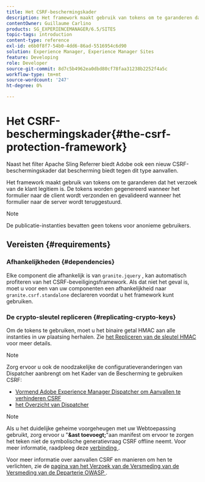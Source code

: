 ```yaml
---
title: Het CSRF-beschermingskader
description: Het framework maakt gebruik van tokens om te garanderen dat het verzoek van de klant legitiem is
contentOwner: Guillaume Carlino
products: SG_EXPERIENCEMANAGER/6.5/SITES
topic-tags: introduction
content-type: reference
exl-id: e6b0f8f7-54b0-4dd6-86ad-5516954c6d90
solution: Experience Manager, Experience Manager Sites
feature: Developing
role: Developer
source-git-commit: 8d7c5b4962ea0dbd80cf78faa31238b2252f4a5c
workflow-type: tm+mt
source-wordcount: '247'
ht-degree: 0%

---
```


# Het CSRF-beschermingskader{#the-csrf-protection-framework}

Naast het filter Apache Sling Referrer biedt Adobe ook een nieuw CSRF-beschermingskader dat bescherming biedt tegen dit type aanvallen.

Het framework maakt gebruik van tokens om te garanderen dat het verzoek van de klant legitiem is. De tokens worden gegenereerd wanneer het formulier naar de client wordt verzonden en gevalideerd wanneer het formulier naar de server wordt teruggestuurd.

>[!NOTE]
>
>De publicatie-instanties bevatten geen tokens voor anonieme gebruikers.

## Vereisten {#requirements}

### Afhankelijkheden {#dependencies}

Elke component die afhankelijk is van `granite.jquery` , kan automatisch profiteren van het CSRF-beveiligingsframework. Als dat niet het geval is, moet u voor een van uw componenten een afhankelijkheid naar `granite.csrf.standalone` declareren voordat u het framework kunt gebruiken.

### De crypto-sleutel repliceren {#replicating-crypto-keys}

Om de tokens te gebruiken, moet u het binaire getal HMAC aan alle instanties in uw plaatsing herhalen. Zie [ het Repliceren van de sleutel HMAC ](/help/sites-administering/encapsulated-token.md#replicating-the-hmac-key) voor meer details.

>[!NOTE]
>
>Zorg ervoor u ook de noodzakelijke de configuratieveranderingen van Dispatcher aanbrengt om het Kader van de Bescherming te gebruiken CSRF:
>
>* [ Vormend Adobe Experience Manager Dispatcher om Aanvallen te verhinderen CSRF ](https://experienceleague.adobe.com/nl/docs/experience-manager-dispatcher/using/configuring/configuring-dispatcher-to-prevent-csrf)
>* [ het Overzicht van Dispatcher ](https://experienceleague.adobe.com/nl/docs/experience-manager-dispatcher/using/dispatcher)

>[!NOTE]
>
>Als u het duidelijke geheime voorgeheugen met uw Webtoepassing gebruikt, zorg ervoor u &quot;**&amp;ast toevoegt;**&quot;aan manifest om ervoor te zorgen het teken niet de symbolische generatievraag CSRF offline neemt. Voor meer informatie, raadpleeg deze [ verbinding ](https://www.w3.org/TR/offline-webapps/).
>
>Voor meer informatie over aanvallen CSRF en manieren om hen te verlichten, zie de [ pagina van het Verzoek van de Versmeding van de Versmeding van de Departerie OWASP ](https://owasp.org/www-community/attacks/csrf).
